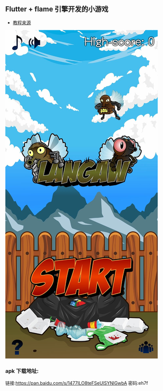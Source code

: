 ## Flutter + flame 引擎开发的小游戏

- [教程来源](https://www.bugcatt.com/archives/292)

![预览](https://raw.githubusercontent.com/li-bing-xin/Langaw/master/example.png)

### apk 下载地址:

链接:https://pan.baidu.com/s/1477ILO8teFSeUlSYNlGwbA 密码:eh7f
